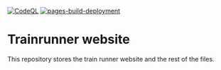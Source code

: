 [![CodeQL](https://github.com/haz-ai/trainrunner.me/actions/workflows/codeql-analysis.yml/badge.svg)](https://github.com/haz-ai/trainrunner.me/actions/workflows/codeql-analysis.yml)
[![pages-build-deployment](https://github.com/haz-ai/trainrunner.me/actions/workflows/pages/pages-build-deployment/badge.svg)](https://github.com/haz-ai/trainrunner.me/actions/workflows/pages/pages-build-deployment)


# Trainrunner website
This repository stores the train runner website and the rest of the files.
